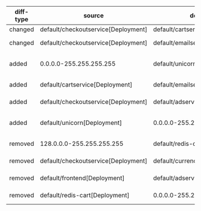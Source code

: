 | diff-type | source | destination | dir1 | dir2 | workloads-diff-info |
|-----------|--------|-------------|------|------|---------------------|
| changed | default/checkoutservice[Deployment] | default/cartservice[Deployment] | TCP 7070 | TCP 8000 |  |
| changed | default/checkoutservice[Deployment] | default/emailservice[Deployment] | TCP 8080 | TCP 8080,9555 |  |
| added | 0.0.0.0-255.255.255.255 | default/unicorn[Deployment] | No Connections | All Connections | workload default/unicorn[Deployment] added |
| added | default/cartservice[Deployment] | default/emailservice[Deployment] | No Connections | TCP 9555 |  |
| added | default/checkoutservice[Deployment] | default/adservice[Deployment] | No Connections | TCP 9555 |  |
| added | default/unicorn[Deployment] | 0.0.0.0-255.255.255.255 | No Connections | All Connections | workload default/unicorn[Deployment] added |
| removed | 128.0.0.0-255.255.255.255 | default/redis-cart[Deployment] | All Connections | No Connections |  |
| removed | default/checkoutservice[Deployment] | default/currencyservice[Deployment] | TCP 7000 | No Connections |  |
| removed | default/frontend[Deployment] | default/adservice[Deployment] | TCP 9555 | No Connections |  |
| removed | default/redis-cart[Deployment] | 0.0.0.0-255.255.255.255 | All Connections | No Connections |  |